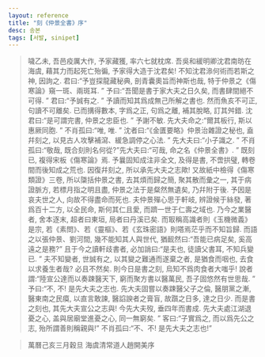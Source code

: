 ```yaml
---
layout: reference
title: "刻《仲景全書》序"
desc: 송본
tags: [서발, sinipet]
---
```



> 噦乙未, 吾邑疫厲大作, 予家藏獲, 率六七就枕席. 吾吳和緩明卿沈君南昉在海虞, 藉其力而起死亡殆徧, 予家得大造于沈君矣! 不知沈君㵕何術而若斯之神, 因詢之. 君曰:“予豈探龍藏秘典, 剖青囊奧旨而神斯也哉, 特于仲景之《傷寒論》窺一斑、兩斑耳. ” 予曰:“吾聞是書于家大夫之日久矣, 而書肆間絕不可得. ” 君曰:“予誠有之. ” 予讀而知其爲成無己所解之書也. 然而魚亥不可正, 句讀不可離矣. 已而搆得數本, 字爲之正, 句爲之離, 補其脫略, 訂其舛錯. 沈君曰:“是可謂完書, 仲景之忠臣也. ” 予謝不敏. 先大夫命之:“爾其板行, 斯以惠厥同胞. ” 不肖孤曰:“唯, 唯. ” 沈者曰:“《金匱要略》仲景治雜證之秘也, 盍幷刻之, 以見古人攻擊補瀉、緩急調停之心法. ” 先大夫曰:“小子識之. ” 不肖孤曰:“敬哉, 既合刻則名何從?”先大夫曰:“可哉, 命之名《仲景全書》. ”  既刻已, 複得宋板《傷寒論》焉. 予曩固知成注非全文, 及得是書, 不啻拱璧, 轉卷間而後知成之荒也. 因復幷刻之, 所以承先大夫之志歟! 又故紙中檢得《傷寒類證》三卷, 所以櫽括仲景之書, 去其煩而歸之簡, 聚其散而彙之一, 其于病證脈方, 若標月指之明且盡, 仲景之法于是粲然無遺矣, 乃幷附于後. 予因是哀夫世之人, 向故不得盡命而死也. 夫仲景殫心思于軒岐, 辨證候于絲發, 著爲百十二方, 以全民命, 斯何其仁且愛, 而躋一世于仁壽之域也. 乃今之業醫者, 舍本逐末, 超者曰東垣, 局者曰丹溪已矣. 而冣稱高識者則《玉機微義》是宗, 若《素問》、若《靈樞》、若《玄珠密語》則嗒焉茫乎而不知旨歸. 而語之以張仲景、劉河間, 幾不能知其人與世代, 猶䩄然曰:“吾能已病足矣, 奚高遠之是務?” 且于今之讀軒歧書者, 必加誚曰:“是夫也, 徒讀父書耳, 不知兵變已. ” 夫不知變者, 世誠有之, 以其變之難通而遂棄之者, 是猶食而咽也, 去食以求養生者哉? 必且不然矣. 則今日是書之刻, 烏知不爲肉食者大嗤乎! 說者謂:“陸宣公達而以奏踈醫天下, 窮而聚方書以醫萬民, 吾子固悠然有世思哉. ” 予曰:“不, 不! 是先大夫之志也. 先大夫固嘗以奏踈醫父子之倫, 醫朋黨之漸, 醫東南之民瘼, 以直言敢諫, 醫諂諛者之膏盲, 故躓之日多, 達之日少. 而是書之刻也, 其先大夫宣公之志與! 今先大夫歿, 垂四年而書成. 先大夫處江湖退憂之心, 盖與居廟堂進憂之心, 同一無窮矣. ” 客曰:“子實爲之, 而以爲先公之志, 殆所謂善則稱親與!” 不肖孤曰:“不、不! 是先大夫之志也!”

> 萬曆己亥三月穀旦 海虞清常道人趙開美序
